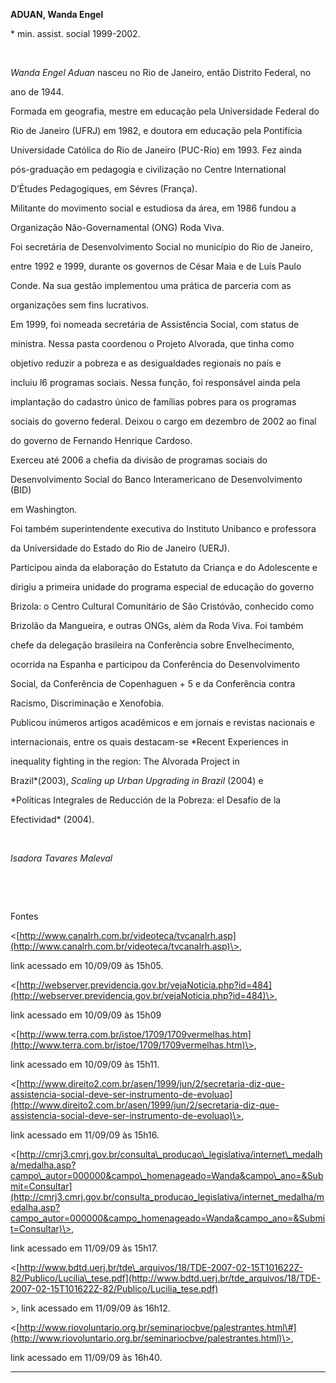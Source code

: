 **ADUAN, Wanda Engel**



\* min. assist. social 1999-2002.



 



*Wanda Engel Aduan* nasceu no Rio de Janeiro, então Distrito Federal, no

ano de 1944.



Formada em geografia, mestre em educação pela Universidade Federal do

Rio de Janeiro (UFRJ) em 1982, e doutora em educação pela Pontifícia

Universidade Católica do Rio de Janeiro (PUC-Rio) em 1993. Fez ainda

pós-graduação em pedagogia e civilização no Centre International

D’Études Pedagogiques, em Sévres (França).



Militante do movimento social e estudiosa da área, em 1986 fundou a

Organização Não-Governamental (ONG) Roda Viva.



Foi secretária de Desenvolvimento Social no município do Rio de Janeiro,

entre 1992 e 1999, durante os governos de César Maia e de Luís Paulo

Conde. Na sua gestão implementou uma prática de parceria com as

organizações sem fins lucrativos.



Em 1999, foi nomeada secretária de Assistência Social, com status de

ministra. Nessa pasta coordenou o Projeto Alvorada, que tinha como

objetivo reduzir a pobreza e as desigualdades regionais no país e

incluiu l6 programas sociais. Nessa função, foi responsável ainda pela

implantação do cadastro único de famílias pobres para os programas

sociais do governo federal. Deixou o cargo em dezembro de 2002 ao final

do governo de Fernando Henrique Cardoso.



Exerceu até 2006 a chefia da divisão de programas sociais do

Desenvolvimento Social do Banco Interamericano de Desenvolvimento (BID)

em Washington.



Foi também superintendente executiva do Instituto Unibanco e professora

da Universidade do Estado do Rio de Janeiro (UERJ).



Participou ainda da elaboração do Estatuto da Criança e do Adolescente e

dirigiu a primeira unidade do programa especial de educação do governo

Brizola: o Centro Cultural Comunitário de São Cristóvão, conhecido como

Brizolão da Mangueira, e outras ONGs, além da Roda Viva. Foi também

chefe da delegação brasileira na Conferência sobre Envelhecimento,

ocorrida na Espanha e participou da Conferência do Desenvolvimento

Social, da Conferência de Copenhaguen + 5 e da Conferência contra

Racismo, Discriminação e Xenofobia.



Publicou inúmeros artigos acadêmicos e em jornais e revistas nacionais e

internacionais, entre os quais destacam-se *Recent Experiences in

inequality fighting in the region: The Alvorada Project in

Brazil*(2003), *Scaling up Urban Upgrading in Brazil* (2004) e

*Políticas Integrales de Reducción de la Pobreza: el Desafío de la

Efectividad* (2004).



 



*Isadora Tavares Maleval*



 



 



Fontes



\<[http://www.canalrh.com.br/videoteca/tvcanalrh.asp](http://www.canalrh.com.br/videoteca/tvcanalrh.asp)\>,

link acessado em 10/09/09 às 15h05.



\<[http://webserver.previdencia.gov.br/vejaNoticia.php?id=484](http://webserver.previdencia.gov.br/vejaNoticia.php?id=484)\>,

link acessado em 10/09/09 às 15h09



\<[http://www.terra.com.br/istoe/1709/1709vermelhas.htm](http://www.terra.com.br/istoe/1709/1709vermelhas.htm)\>,

link acessado em 10/09/09 às 15h11.



\<[http://www.direito2.com.br/asen/1999/jun/2/secretaria-diz-que-assistencia-social-deve-ser-instrumento-de-evoluao](http://www.direito2.com.br/asen/1999/jun/2/secretaria-diz-que-assistencia-social-deve-ser-instrumento-de-evoluao)\>,

link acessado em 11/09/09 às 15h16.



\<[http://cmrj3.cmrj.gov.br/consulta\_producao\_legislativa/internet\_medalha/medalha.asp?campo\_autor=000000&campo\_homenageado=Wanda&campo\_ano=&Submit=Consultar](http://cmrj3.cmrj.gov.br/consulta_producao_legislativa/internet_medalha/medalha.asp?campo_autor=000000&campo_homenageado=Wanda&campo_ano=&Submit=Consultar)\>,

link acessado em 11/09/09 às 15h17.



\<[http://www.bdtd.uerj.br/tde\_arquivos/18/TDE-2007-02-15T101622Z-82/Publico/Lucilia\_tese.pdf](http://www.bdtd.uerj.br/tde_arquivos/18/TDE-2007-02-15T101622Z-82/Publico/Lucilia_tese.pdf)

\>, link acessado em 11/09/09 às 16h12.



\<[http://www.riovoluntario.org.br/seminariocbve/palestrantes.html\#](http://www.riovoluntario.org.br/seminariocbve/palestrantes.html)\>,

link acessado em 11/09/09 às 16h40.



* * * * *


